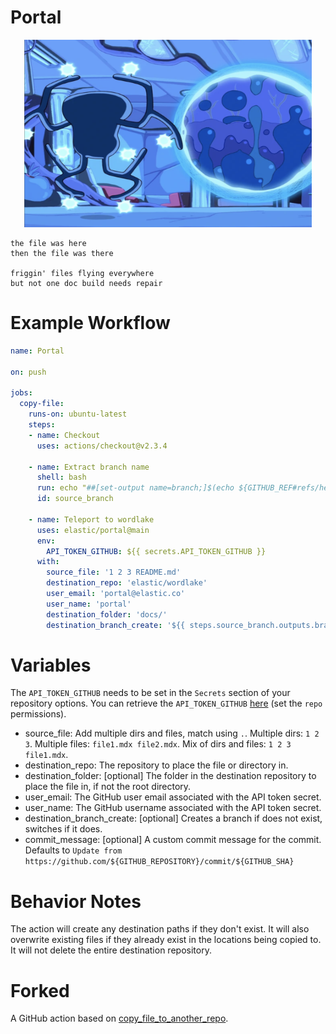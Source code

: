 # Portal

<p align="center">
  <img width="460" height="300" src="portal.png">
</p>

```
the file was here
then the file was there

friggin' files flying everywhere
but not one doc build needs repair
```

# Example Workflow

```yml
name: Portal

on: push

jobs:
  copy-file:
    runs-on: ubuntu-latest
    steps:
    - name: Checkout
      uses: actions/checkout@v2.3.4

    - name: Extract branch name
      shell: bash
      run: echo "##[set-output name=branch;]$(echo ${GITHUB_REF#refs/heads/})"
      id: source_branch

    - name: Teleport to wordlake
      uses: elastic/portal@main
      env:
        API_TOKEN_GITHUB: ${{ secrets.API_TOKEN_GITHUB }}
      with:
        source_file: '1 2 3 README.md'
        destination_repo: 'elastic/wordlake'
        user_email: 'portal@elastic.co'
        user_name: 'portal'
        destination_folder: 'docs/'
        destination_branch_create: '${{ steps.source_branch.outputs.branch }}'
```

# Variables

The `API_TOKEN_GITHUB` needs to be set in the `Secrets` section of your repository options. You can retrieve the `API_TOKEN_GITHUB` [here](https://github.com/settings/tokens) (set the `repo` permissions).

* source_file: Add multiple dirs and files, match using `.`. Multiple dirs: `1 2 3`. Multiple files: `file1.mdx file2.mdx`. Mix of dirs and files: `1 2 3 file1.mdx`.
* destination_repo: The repository to place the file or directory in.
* destination_folder: [optional] The folder in the destination repository to place the file in, if not the root directory.
* user_email: The GitHub user email associated with the API token secret.
* user_name: The GitHub username associated with the API token secret.
* destination_branch_create: [optional] Creates a branch if does not exist, switches if it does.
* commit_message: [optional] A custom commit message for the commit. Defaults to `Update from https://github.com/${GITHUB_REPOSITORY}/commit/${GITHUB_SHA}`

# Behavior Notes

The action will create any destination paths if they don't exist. It will also overwrite existing files if they already exist in the locations being copied to. It will not delete the entire destination repository.

# Forked

A GitHub action based on [copy_file_to_another_repo](https://github.com/dmnemec/copy_file_to_another_repo_action).
